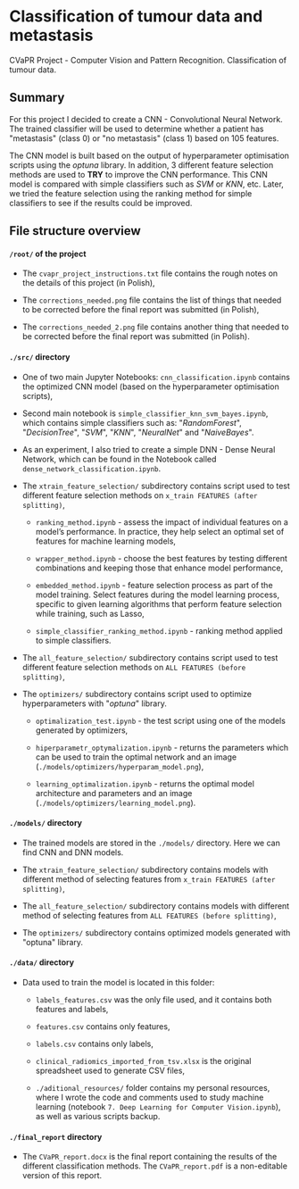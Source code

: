 # Classification of tumour data and metastasis

CVaPR Project - Computer Vision and Pattern Recognition. Classification of tumour data.

## Summary

For this project I decided to create a CNN - Convolutional Neural Network. The trained classifier will be used to determine whether a patient has "metastasis" (class 0) or "no metastasis" (class 1) based on 105 features.

The CNN model is built based on the output of hyperparameter optimisation scripts using the *optuna* library.
In addition, 3 different feature selection methods are used to **TRY** to improve the CNN performance.
This CNN model is compared with simple classifiers such as *SVM* or *KNN*, etc.
Later, we tried the feature selection using the ranking method for simple classifiers to see if the results could be improved.

## File structure overview

#### `/root/` of the project

- The `cvapr_project_instructions.txt` file contains the rough notes on the details of this project (in Polish),

- The `corrections_needed.png` file contains the list of things that needed to be corrected before the final report was submitted (in Polish),

- The `corrections_needed_2.png` file contains another thing that needed to be corrected before the final report was submitted (in Polish).


#### `./src/` directory

- One of two main Jupyter Notebooks: `cnn_classification.ipynb` contains the optimized CNN model (based on the hyperparameter optimisation scripts),

- Second main notebook is `simple_classifier_knn_svm_bayes.ipynb`, which contains simple classifiers such as: "*RandomForest*", "*DecisionTree*", "*SVM*", "*KNN*", "*NeuralNet*" and "*NaiveBayes*".

- As an experiment, I also tried to create a simple DNN - Dense Neural Network, which can be found in the Notebook called `dense_network_classification.ipynb`.

- The `xtrain_feature_selection/` subdirectory contains script used to test different feature selection methods on `x_train FEATURES (after splitting)`,

  - `ranking_method.ipynb` - assess the impact of individual features on a model’s performance. In practice, they help select an optimal set of features for machine learning models,

  - `wrapper_method.ipynb` - choose the best features by testing different combinations and keeping those that enhance model performance,

  - `embedded_method.ipynb` - feature selection process as part of the model training. Select features during the model learning process, specific to given learning algorithms that perform feature selection while training, such as Lasso,

  - `simple_classifier_ranking_method.ipynb` - ranking method applied to simple classifiers.

- The `all_feature_selection/` subdirectory contains script used to test different feature selection methods on `ALL FEATURES (before splitting)`,

- The `optimizers/` subdirectory contains script used to optimize hyperparameters with "*optuna*" library.

  - `optimalization_test.ipynb` - the test script using one of the models generated by optimizers,

  - `hiperparametr_optymalization.ipynb` - returns the parameters which can be used to train the optimal network and an image (`./models/optimizers/hyperparam_model.png`),

  - `learning_optimalization.ipynb` - returns the optimal model architecture and parameters and an image (`./models/optimizers/learning_model.png`).


#### `./models/` directory

- The trained models are stored in the `./models/` directory. Here we can find CNN and DNN models.

- The `xtrain_feature_selection/` subdirectory contains models with different method of selecting features from `x_train FEATURES (after splitting)`,

- The `all_feature_selection/` subdirectory contains models with different method of selecting features from `ALL FEATURES (before splitting)`,

- The `optimizers/` subdirectory contains optimized models generated with "optuna" library.


#### `./data/` directory

- Data used to train the model is located in this folder:

  - `labels_features.csv` was the only file used, and it contains both features and labels,

  - `features.csv` contains only features,

  - `labels.csv` contains only labels,

  - `clinical_radiomics_imported_from_tsv.xlsx` is the original spreadsheet used to generate CSV files,

  - `./aditional_resources/` folder contains my personal resources, where I wrote the code and comments used to study machine learning (notebook `7. Deep Learning for Computer Vision.ipynb`), as well as various scripts backup.


#### `./final_report` directory

- The `CVaPR_report.docx` is the final report containing the results of the different classification methods. The `CVaPR_report.pdf` is a non-editable version of this report.